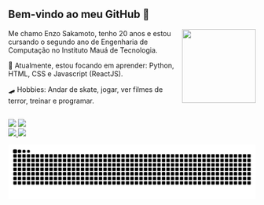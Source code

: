 ## Bem-vindo ao meu GitHub 👋
<img align="right" height=150px width=150px src="https://user-images.githubusercontent.com/98707474/191408519-b9236392-4bde-4d2f-a4ee-bbf9ee631bda.png">
<p align="left" text-align="justify">
  Me chamo Enzo Sakamoto, tenho 20 anos e estou cursando o segundo ano de Engenharia de Computação no Instituto Mauá de Tecnologia.
</p>
<p align="left" text-align="justify">
  👾 Atualmente, estou focando em aprender: Python, HTML, CSS e Javascript (ReactJS).
</p>
<p align="left" text-align="justify">
  🛹 Hobbies: Andar de skate, jogar, ver filmes de terror, treinar e programar.
</p>

##
 
<div> 
  <a href="https://www.instagram.com/sakamoto1g/" target="_blank"><img src="https://img.shields.io/badge/-Instagram-%23E4405F?style=for-the-badge&logo=instagram&logoColor=white"></a>
  <a href="https://www.linkedin.com/in/enzo-sakamoto-8676b2209/" target="_blank"><img src="https://img.shields.io/badge/-LinkedIn-%230077B5?style=for-the-badge&logo=linkedin&logoColor=white"></a>
</div>
<div>
  <a href="https://github.com/enzosakamoto">
  <img height="150em" src="https://github-readme-stats.vercel.app/api?username=enzosakamoto&show_icons=true&theme=dracula&include_all_commits=true&count_private=true"/>
  <img height="150em" src="https://github-readme-stats.vercel.app/api/top-langs/?username=enzosakamoto&layout=compact&langs_count=7&theme=dracula"/>
  
<!--   ![Snake animation](https://github.com/enzosakamoto/enzosakamoto/blob/output/github-contribution-grid-snake.svg) -->
  ![snake gif](https://github.com/enzosakamoto/enzosakamoto/blob/output/github-contribution-grid-snake.svg)
  
</div>
